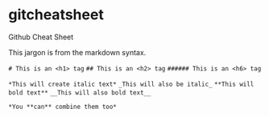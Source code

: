 # gitcheatsheet
Github Cheat Sheet


This jargon is from the markdown syntax.

`# This is an <h1> tag`
`## This is an <h2> tag`
`###### This is an <h6> tag`

`*This will create italic text*`
`_This will also be italic_`
`**This will bold text**`
`__This will also bold text__`

`*You **can** combine them too*`
